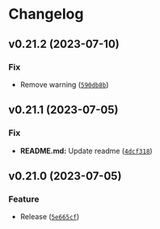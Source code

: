 # Changelog

<!--next-version-placeholder-->

## v0.21.2 (2023-07-10)

### Fix

* Remove warning ([`590db8b`](https://github.com/m9810223/pydantic-loggings/commit/590db8be02abefaedfab6f866c01463b69ed259b))

## v0.21.1 (2023-07-05)

### Fix

* **README.md:** Update readme ([`4dcf318`](https://github.com/m9810223/pydantic-loggings/commit/4dcf3181928938d327c46ab46919f51e5ca3bac1))

## v0.21.0 (2023-07-05)

### Feature

* Release ([`5e665cf`](https://github.com/m9810223/pydantic-loggings/commit/5e665cf6ef53db53b48730afeda7100e6452065d))
